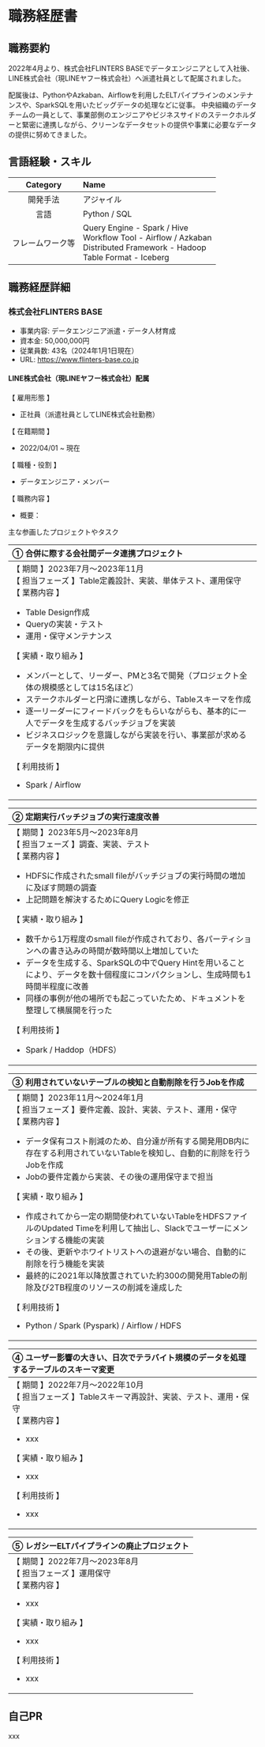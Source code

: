 # 職務経歴書

## 職務要約

2022年4月より、株式会社FLINTERS BASEでデータエンジニアとして入社後、LINE株式会社（現LINEヤフー株式会社）へ派遣社員として配属されました。

配属後は、PythonやAzkaban、Airflowを利用したELTパイプラインのメンテナンスや、SparkSQLを用いたビッグデータの処理などに従事。
中央組織のデータチームの一員として、事業部側のエンジニアやビジネスサイドのステークホルダーと緊密に連携しながら、クリーンなデータセットの提供や事業に必要なデータの提供に努めてきました。

## 言語経験・スキル

| Category | Name |
| :------: | :------ |
| 開発手法 | アジャイル |
| 言語 | Python / SQL |
| フレームワーク等 | Query Engine - Spark / Hive <br> Workflow Tool - Airflow / Azkaban <br> Distributed Framework - Hadoop <br> Table Format - Iceberg|

## 職務経歴詳細

### 株式会社FLINTERS BASE

- 事業内容: データエンジニア派遣・データ人材育成
- 資本金: 50,000,000円
- 従業員数: 43名（2024年1月1日現在）
- URL: <https://www.flinters-base.co.jp>

#### LINE株式会社（現LINEヤフー株式会社）配属

【 雇用形態 】

- 正社員（派遣社員としてLINE株式会社勤務）

【 在籍期間 】

- 2022/04/01 ~ 現在

【 職種・役割 】

- データエンジニア・メンバー

【 職務内容 】

- 概要：

主な参画したプロジェクトやタスク

| ① 合併に際する会社間データ連携プロジェクト |
| :------ |
|【 期間 】2023年7月〜2023年11月 <br> 【 担当フェーズ 】Table定義設計、実装、単体テスト、運用保守 <br> 【 業務内容 】<ul><li>Table Design作成</li><li>Queryの実装・テスト</li><li>運用・保守メンテナンス</li></ul>【 実績・取り組み 】 <ul><li>メンバーとして、リーダー、PMと3名で開発（プロジェクト全体の規模感としては15名ほど）</li><li>ステークホルダーと円滑に連携しながら、Tableスキーマを作成</li><li>逐一リーダーにフィードバックをもらいながらも、基本的に一人でデータを生成するバッチジョブを実装</li><li>ビジネスロジックを意識しながら実装を行い、事業部が求めるデータを期限内に提供</li></ul> 【 利用技術 】<ul><li>Spark / Airflow</li></ul>  |

| ② 定期実行バッチジョブの実行速度改善 |
| :------ |
|【 期間 】2023年5月〜2023年8月 <br> 【 担当フェーズ 】調査、実装、テスト <br> 【 業務内容 】<ul><li>HDFSに作成されたsmall fileがバッチジョブの実行時間の増加に及ぼす問題の調査</li><li>上記問題を解決するためにQuery Logicを修正</li></ul>【 実績・取り組み 】<ul><li>数千から1万程度のsmall fileが作成されており、各パーティションへの書き込みの時間が数時間以上増加していた</li><li>データを生成する、SparkSQLの中でQuery Hintを用いることにより、データを数十個程度にコンパクションし、生成時間も1時間半程度に改善</li><li>同様の事例が他の場所でも起こっていたため、ドキュメントを整理して横展開を行った</li></ul>【 利用技術 】<ul><li>Spark / Haddop（HDFS）</li></ul>  |

| ③ 利用されていないテーブルの検知と自動削除を行うJobを作成 |
| :------ |
|【 期間 】2023年11月〜2024年1月 <br> 【 担当フェーズ 】要件定義、設計、実装、テスト、運用・保守 <br> 【 業務内容 】<ul><li>データ保有コスト削減のため、自分達が所有する開発用DB内に存在する利用されていないTableを検知し、自動的に削除を行うJobを作成</li><li>Jobの要件定義から実装、その後の運用保守まで担当</li></ul>【 実績・取り組み 】<ul><li>作成されてから一定の期間使われていないTableをHDFSファイルのUpdated Timeを利用して抽出し、Slackでユーザーにメンションする機能の実装</li><li>その後、更新やホワイトリストへの退避がない場合、自動的に削除を行う機能を実装</li><li>最終的に2021年以降放置されていた約300の開発用Tableの削除及び2TB程度のリソースの削減を達成した</li></ul> 【 利用技術 】<ul><li>Python / Spark (Pyspark) / Airflow / HDFS</li></ul>  |

| ④ ユーザー影響の大きい、日次でテラバイト規模のデータを処理するテーブルのスキーマ変更 |
| :------ |
|【 期間 】2022年7月〜2022年10月 <br> 【 担当フェーズ 】Tableスキーマ再設計、実装、テスト、運用・保守 <br> 【 業務内容 】<ul><li>xxx</li></ul>【 実績・取り組み 】<ul><li>xxx</li></ul> 【 利用技術 】<ul><li>xxx</li></ul>  |

| ⑤ レガシーELTパイプラインの廃止プロジェクト |
| :------ |
|【 期間 】2022年7月〜2023年8月 <br> 【 担当フェーズ 】運用保守 <br> 【 業務内容 】<ul><li>xxx</li></ul>【 実績・取り組み 】<ul><li>xxx</li></ul>【 利用技術 】<ul><li>xxx</li></ul>  |

## 自己PR

xxx
